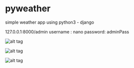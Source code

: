 # pyweather
simple weather app using python3 - django

127.0.0.1:8000/admin 
username : nano
password: adminPass

![alt tag](https://i.ibb.co/hRMXwR6/20.png)

![alt tag](https://i.ibb.co/5XDtm3q/21.png)

![alt tag](https://i.ibb.co/qW4j2kb/23.png)

